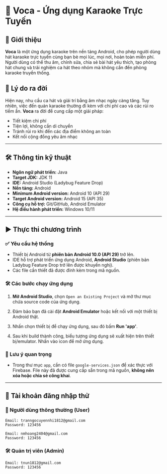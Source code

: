 # 🎤 Voca - Ứng dụng Karaoke Trực Tuyến

## 📱 Giới thiệu
**Voca** là một ứng dụng karaoke trên nền tảng Android, cho phép người dùng hát karaoke trực tuyến cùng bạn bè mọi lúc, mọi nơi, hoàn toàn miễn phí. Người dùng có thể thu âm, chỉnh sửa, chia sẻ bài hát yêu thích, tạo phòng hát chung và trải nghiệm ca hát theo nhóm mà không cần đến phòng karaoke truyền thống.

## 📌 Lý do ra đời
Hiện nay, nhu cầu ca hát và giải trí bằng âm nhạc ngày càng tăng. Tuy nhiên, việc đến quán karaoke thường đi kèm với chi phí cao và các rủi ro tiềm ẩn. **Voca** ra đời để cung cấp một giải pháp:
- Tiết kiệm chi phí
- Tiện lợi, không cần di chuyển
- Tránh rủi ro khi đến các địa điểm không an toàn
- Kết nối cộng đồng yêu âm nhạc

---

## 🛠️ Thông tin kỹ thuật

- **Ngôn ngữ phát triển:** Java  
- **Target JDK:** JDK 11  
- **IDE:** Android Studio (Ladybug Feature Drop)  
- **Nền tảng:** Android  
- **Minimum Android version:** Android 10 (API 29)  
- **Target Android version:** Android 15 (API 35)  
- **Công cụ hỗ trợ:** Git/GitHub, Android Emulator  
- **Hệ điều hành phát triển:** Windows 10/11  

---

<!-- ## 👥 Người dùng chính

### 1. Người dùng thông thường (User)
| STT | Chức năng |
|-----|-----------|
| 1 | Xác thực người dùng (Đăng nhập/Đăng ký/Quên mật khẩu/Thay đổi mật khẩu/Đăng xuất) |
| 2 | Quản lý tài khoản cá nhân |
| 3 | Xem danh sách video bài hát có sẵn |
| 4 | Tìm kiếm bài hát theo tiêu chí (Tựa đề, Mức độ phổ biến) |
| 5 | Phát video bài hát và điều khiển phát (Play/Pause/Stop) |
| 6 | Thu âm giọng hát trên nền nhạc |
| 7 | Thêm hiệu ứng âm thanh cho bản thu |
| 8 | Lưu bản thu về máy |
| 9 | Đăng tải bản thu lên mạng xã hội của ứng dụng |
| 10 | Xem và yêu thích bài hát người dùng khác đăng tải |
| 11 | Xem trang cá nhân (của mình và người khác) |
| 12 | Chỉnh sửa/xóa bài hát đã đăng tải |
| 13 | Tạo phòng hát chung và mời bạn bè |
| 14 | Hát trực tuyến cùng nhau trong phòng hát |
| 15 | Cùng xem video đồng bộ trong phòng hát |
| 16 | Quản lý hàng chờ bài hát trong phòng |
| 17 | Nhận thông báo (Lượt yêu thích, Lời mời vào phòng hát) |

### 2. Quản trị viên (Admin)
| STT | Chức năng |
|-----|-----------|
| 18 | Quản lý video bài hát (Thêm/Sửa/Xóa) |
| 19 | Quản lý người dùng (Xem danh sách/Ch -->

## ▶️ Thực thi chương trình

### ✅ Yêu cầu hệ thống
- Thiết bị Android từ **phiên bản Android 10.0 (API 29)** trở lên.
- IDE hỗ trợ phát triển ứng dụng Android, **Android Studio** (phiên bản Ladybug Feature Drop trở lên được khuyến nghị).
- Các file cần thiết đã được đính kèm trong mã nguồn.

### 🛠️ Các bước chạy ứng dụng

1. **Mở Android Studio**, chọn `Open an Existing Project` và mở thư mục chứa source code của ứng dụng.
2. Đảm bảo bạn đã cài đặt **Android Emulator** hoặc kết nối với một thiết bị Android thật.
3. Nhấn chọn thiết bị để chạy ứng dụng, sau đó bấm **Run 'app'**.

   <!-- ![Run App](img/howtouse.png) -->

4. Sau khi build thành công, biểu tượng ứng dụng sẽ xuất hiện trên thiết bị/emulator. Nhấn vào icon để mở ứng dụng.

   <!-- ![Open App](howtouse2.png) -->

### 🔐 Lưu ý quan trọng
- Trong thư mục `app`, cần có file `google-services.json` để xác thực với Firebase. File này đã được cung cấp sẵn trong mã nguồn, **không nên xóa hoặc chia sẻ công khai**.

---

## 🔑 Tài khoản đăng nhập thử

### 👤 Người dùng thông thường (User)
  ```
  Email: tranngocuyennhi1812@gmail.com
  Password: 123456
  ```
  ```
  Email: nmhoang2404@gmail.com
  Password: 123456
  ```
  
### 🛠 Quản trị viên (Admin)
  ```
  Email: tnun1812@gmail.com
  Password: 123456
  ```
